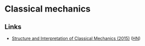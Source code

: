 # Classical mechanics

## Links

* [Structure and Interpretation of Classical Mechanics \(2015\)](https://mitpress.mit.edu/sites/default/files/titles/content/sicm_edition_2/toc.html) \([HN](https://news.ycombinator.com/item?id=19765019)\)

